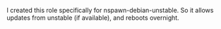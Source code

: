 I created this role specifically for nspawn-debian-unstable.
So it allows updates from unstable (if available),
and reboots overnight.
